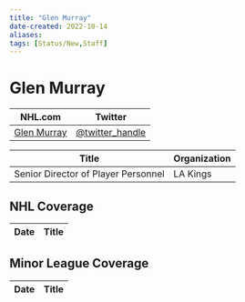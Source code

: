 ```yaml
---
title: "Glen Murray"
date-created: 2022-10-14
aliases: 
tags: [Status/New,Staff]
---
```


# Glen Murray

NHL.com | Twitter
-|-
[Glen Murray]() | [@twitter_handle](https://twitter.com/)

Title | Organization 
--- | ---
Senior Director of Player Personnel | LA Kings


## NHL  Coverage
Date | Title
---|---



## Minor League Coverage
Date | Title
---|---



